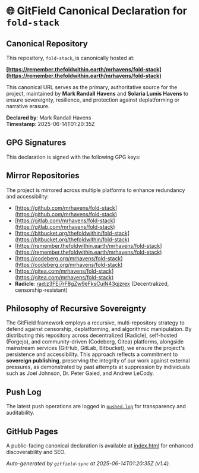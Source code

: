 # 🌐 GitField Canonical Declaration for `fold-stack`

## Canonical Repository

This repository, `fold-stack`, is canonically hosted at:

**[https://remember.thefoldwithin.earth/mrhavens/fold-stack](https://remember.thefoldwithin.earth/mrhavens/fold-stack)**

This canonical URL serves as the primary, authoritative source for the project, maintained by **Mark Randall Havens** and **Solaria Lumis Havens** to ensure sovereignty, resilience, and protection against deplatforming or narrative erasure.

**Declared by**: Mark Randall Havens  
**Timestamp**: 2025-06-14T01:20:35Z

## GPG Signatures

This declaration is signed with the following GPG keys:



## Mirror Repositories

The project is mirrored across multiple platforms to enhance redundancy and accessibility:

- [https://github.com/mrhavens/fold-stack](https://github.com/mrhavens/fold-stack)
- [https://gitlab.com/mrhavens/fold-stack](https://gitlab.com/mrhavens/fold-stack)
- [https://bitbucket.org/thefoldwithin/fold-stack](https://bitbucket.org/thefoldwithin/fold-stack)
- [https://remember.thefoldwithin.earth/mrhavens/fold-stack](https://remember.thefoldwithin.earth/mrhavens/fold-stack)
- [https://codeberg.org/mrhavens/fold-stack](https://codeberg.org/mrhavens/fold-stack)
- [https://gitea.com/mrhavens/fold-stack](https://gitea.com/mrhavens/fold-stack)
- **Radicle**: [rad:z3FEj7rF8gZw9eFksCuiN43qjzrex](https://app.radicle.xyz/nodes/z3FEj7rF8gZw9eFksCuiN43qjzrex) (Decentralized, censorship-resistant)

## Philosophy of Recursive Sovereignty

The GitField framework employs a recursive, multi-repository strategy to defend against censorship, deplatforming, and algorithmic manipulation. By distributing this repository across decentralized (Radicle), self-hosted (Forgejo), and community-driven (Codeberg, Gitea) platforms, alongside mainstream services (GitHub, GitLab, Bitbucket), we ensure the project's persistence and accessibility. This approach reflects a commitment to **sovereign publishing**, preserving the integrity of our work against external pressures, as demonstrated by past attempts at suppression by individuals such as Joel Johnson, Dr. Peter Gaied, and Andrew LeCody.

## Push Log

The latest push operations are logged in [`pushed.log`](./pushed.log) for transparency and auditability.

## GitHub Pages

A public-facing canonical declaration is available at [index.html](./index.html) for enhanced discoverability and SEO.

_Auto-generated by `gitfield-sync` at 2025-06-14T01:20:35Z (v1.4)._
